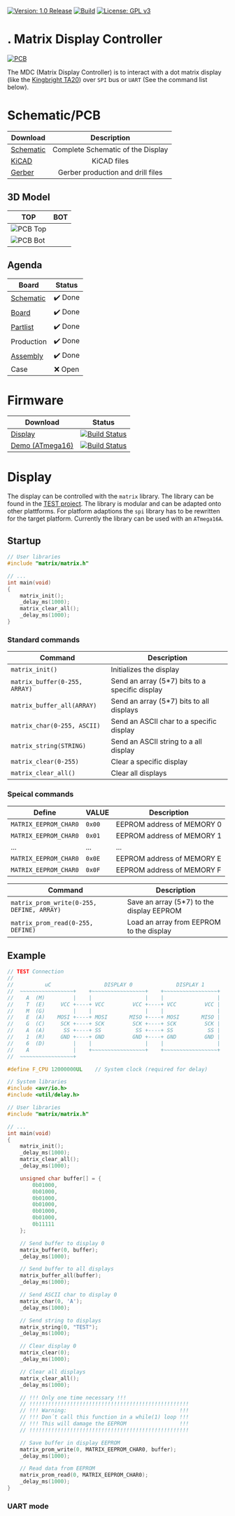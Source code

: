 [![Version: 1.0 Release](https://img.shields.io/badge/Version-1.0%20Release-green.svg)](https://github.com/sunriax) [![Build](https://github.com/sunriax/.matrix/actions/workflows/avr.yml/badge.svg)](https://github.com/sunriax/.matrix/actions) [![License: GPL v3](https://img.shields.io/badge/License-GPL%20v3-blue.svg)](https://www.gnu.org/licenses/gpl-3.0)

# . Matrix Display Controller

[![PCB](https://raw.githubusercontent.com/sunriax/.matrix/main/pcb_top.png)](https://raw.githubusercontent.com/sunriax/.matrix/main/pcb.png)

The MDC (Matrix Display Controller) is to interact with a dot matrix display (like the [Kingbright TA20](https://at.rs-online.com/web/p/led-displays/4516650?sra=pmpn)) over `SPI` bus or `UART` (See the command list below).

# Schematic/PCB

| Download | Description |
|-------|:------:|
| [Schematic](https://cadlab.io/project/25253/develop/circuit/UENCL21hdHJpeC5raWNhZF9zY2g%3D) | Complete Schematic of the Display|
| [KiCAD](https://cadlab.io/project/25253/develop/circuit/UENCL21hdHJpeC5raWNhZF9wY2I%3D) | KiCAD files |
| [Gerber](https://cadlab.io/project/25253/develop/circuit/UENCL21hdHJpeC5raWNhZF9wY2I%3D) | Gerber production and drill files |

## 3D Model

| TOP | BOT |
|-----|-----|
| ![PCB Top](pcb_top.png)
| ![PCB Bot](pcb_bot.png) | 

## Agenda

| Board | Status |
|-------|:------:|
| [Schematic](https://cadlab.io/project/25253/develop/circuit/UENCL21hdHJpeC5raWNhZF9zY2g%3D) | ✔️ Done |
| [Board](https://cadlab.io/project/25253/develop/circuit/UENCL21hdHJpeC5raWNhZF9wY2I%3D) | ✔️ Done |
| [Partlist](./PCB/docs/partlist.csv) | ✔️ Done |
| Production | ✔️ Done |
| [Assembly](pcb.png) | ✔️ Done |
| Case | ❌ Open |

# Firmware

| Download    | Status |
|-------------|--------|
| [Display](http://) | [![Build Status](https://app.travis-ci.com/sunriax/.matrix.svg?branch=main)](https://app.travis-ci.com/sunriax/.matrix) |
| [Demo (ATmega16)](http://) | [![Build Status](https://app.travis-ci.com/sunriax/.matrix.svg?branch=main)](https://app.travis-ci.com/sunriax/.matrix) |

# Display

The display can be controlled with the `matrix` library. The library can be found in the [TEST project](./Firmware/TEST/main.c). The library is modular and can be adapted onto other plattforms. For platform adaptions the `spi` library has to be rewritten for the target platform. Currently the library can be used with an `ATmega16A`.

## Startup

``` c
// User libraries
#include "matrix/matrix.h"

// ...
int main(void)
{
	matrix_init();
	_delay_ms(1000);
	matrix_clear_all();
	_delay_ms(1000);
}
```

### Standard commands

| Command                       | Description                                    |
|-------------------------------|------------------------------------------------|
| `matrix_init()`               | Initializes the display                        |
| `matrix_buffer(0-255, ARRAY)` | Send an array (5*7) bits to a specific display |
| `matrix_buffer_all(ARRAY)`    | Send an array (5*7) bits to all displays       |
| `matrix_char(0-255, ASCII)`   | Send an ASCII char to a specific display       |
| `matrix_string(STRING)`       | Send an ASCII string to a all display          |
| `matrix_clear(0-255)`         | Clear a specific display                       |
| `matrix_clear_all()`          | Clear all displays                             |

### Speical commands

| Define                 | VALUE   | Description                |
|------------------------|---------|----------------------------|
| `MATRIX_EEPROM_CHAR0`  | `0x00`  | EEPROM address of MEMORY 0 |
| `MATRIX_EEPROM_CHAR0`  | `0x01`  | EEPROM address of MEMORY 1 |
| ...                    | ...     | ...                        |
| `MATRIX_EEPROM_CHAR0`  | `0x0E`  | EEPROM address of MEMORY E |
| `MATRIX_EEPROM_CHAR0`  | `0x0F`  | EEPROM address of MEMORY F |

| Command                                   | Description                                    |
|-------------------------------------------|------------------------------------------------|
| `matrix_prom_write(0-255, DEFINE, ARRAY)` | Save an array (5*7) to the display EEPROM      |
| `matrix_prom_read(0-255, DEFINE)`         | Load an array from EEPROM to the display       |

## Example

``` c
// TEST Connection
//
//          uC                 DISPLAY 0              DISPLAY 1
//  ~~~~~~~~~~~~~~~~~+    +~~~~~~~~~~~~~~~~~+    +~~~~~~~~~~~~~~~~~+
//    A  (M)         |    |                 |    |                 |
//    T  (E)     VCC +----+ VCC         VCC +----+ VCC         VCC |
//    M  (G)         |    |                 |    |                 |
//    E  (A)    MOSI +----+ MOSI       MISO +----+ MOSI       MISO |
//    G  (C)     SCK +----+ SCK         SCK +----+ SCK         SCK |
//    A  (A)      SS +----+ SS           SS +----+ SS           SS |
//    1  (R)     GND +----+ GND         GND +----+ GND         GND |
//    6  (D)         |    |                 |    |                 |
//    A              |    +~~~~~~~~~~~~~~~~~+    +~~~~~~~~~~~~~~~~~+
//  ~~~~~~~~~~~~~~~~~+

#define F_CPU 12000000UL    // System clock (required for delay)

// System libraries
#include <avr/io.h>
#include <util/delay.h>

// User libraries
#include "matrix/matrix.h"

// ...
int main(void)
{
	matrix_init();
	_delay_ms(1000);
	matrix_clear_all();
	_delay_ms(1000);

    unsigned char buffer[] = {
		0b01000,
		0b01000,
		0b01000,
		0b01000,
		0b01000,
		0b01000,
		0b11111
	}; 

    // Send buffer to display 0
    matrix_buffer(0, buffer);
	_delay_ms(1000);

    // Send buffer to all displays
    matrix_buffer_all(buffer);
	_delay_ms(1000);

    // Send ASCII char to display 0
    matrix_char(0, 'A');
	_delay_ms(1000);

    // Send string to displays
    matrix_string(0, "TEST");
	_delay_ms(1000);

    // Clear display 0
    matrix_clear(0);
	_delay_ms(1000);

    // Clear all displays
    matrix_clear_all();
	_delay_ms(1000);

    // !!! Only one time necessary !!!
    // !!!!!!!!!!!!!!!!!!!!!!!!!!!!!!!!!!!!!!!!!!!!!!!!!!!
    // !!! Warning:                                    !!!
    // !!! Don´t call this function in a while(1) loop !!!
    // !!! This will damage the EEPROM                 !!!
    // !!!!!!!!!!!!!!!!!!!!!!!!!!!!!!!!!!!!!!!!!!!!!!!!!!!

    // Save buffer in display EEPROM
	matrix_prom_write(0, MATRIX_EEPROM_CHAR0, buffer);
	_delay_ms(1000);

    // Read data from EEPROM
    matrix_prom_read(0, MATRIX_EEPROM_CHAR0);
	_delay_ms(1000);
}
```





### UART mode

